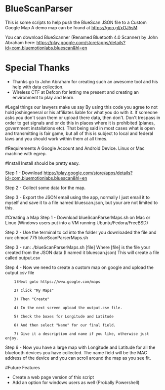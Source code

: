 # BlueScanParser
This is some scripts to help push the BlueScan JSON file to a Custom Google Map
A demo map can be found at https://goo.gl/xOJ5sM

You can download BlueScanner (Renamed Bluetooth 4.0 Scanner) by John Abraham here:
https://play.google.com/store/apps/details?id=com.bluemotionlabs.bluescan&hl=en

# Special Thanks
- Thanks go to John Abraham for creating such an awesome tool and his help with data collection. 
- Wireless CTF at Defcon for letting me present and creating an environment to play and learn.

#Legal things our lawyers make us say
By using this code you agree to not hold joshingeneral or his affiliates liable for what you do with it. If someone asks you don't scan them or upload there data, then don't. Don't trespass  in order to get signals and or do this in places where it is prohibited (planes, government installations etc). That being said in most cases what is open and transmitting is fair game, but all of this is subject to local and federal laws and you should work within them at all times. 

#Requirements
A Google Account and Android Device.
Linux or Mac machine with egrep.

#Install
Install should be pretty easy. 

Step 1 - Download https://play.google.com/store/apps/details?id=com.bluemotionlabs.bluescan&hl=en

Step 2 - Collect some data for the map. 

Step 3 - Export the JSON email using the app, normally I just email it to myself and save it to a file named bluescan.json, but your are not limited to this.

#Creating a Map
Step 1 - Download blueScanParserMaps.sh on Mac or Linux (Windows users put into a VM running Ubuntu/Fedora/FreeBSD)

Step 2 - Use the terminal to cd into the folder you downloaded the file and run:
         chmod 775 blueScanParserMaps.sh 

Step 3 - run:
        ./blueScanParserMaps.sh [file]
        Where [file] is the file your created from the JSON data (I named it bluescan.json)
        This will create a file called output.csv
        
Step 4 - Now we need to create a custom map on google and upload the output.csv file

        1)Next goto https://www.google.com/maps
        
        2) Click "My Maps"
        
        3) Then "Create"
        
        4) In the next screen upload the output.csv file.
        
        5) Check the boxes for Longitude and Latitude
        
        6) And then select "Name" for our final field.
        
        7) Give it a description and name if you like, otherwise just enjoy.
        
Step 6 - Now you have a large map with Longitude and Latitude for all the bluetooth devices you have collected. The name field will be the MAC address of the device and you can scroll around the map as you see fit. 
        
        
#Future Features
 - Create a web page version of this script
 - Add an option for windows users as well (Probally Powershell)
 

